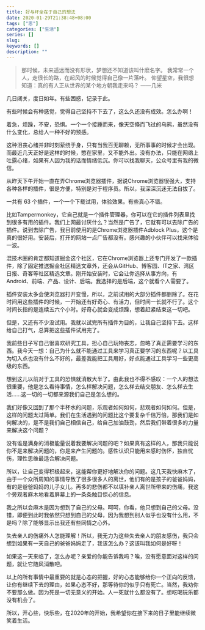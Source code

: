 ```yaml
---
title: 好与坏全在于自己的想法
date: 2020-01-29T21:38:48+08:00
tags: ["思"]
categories: ["生活"]
series: []
slug: 
keywords: []
description: ""
---
```


> 那时候，未来遥远而没有形状，梦想还不知道该叫什麽名字。
> 我常常一个人，走很长的路，在起风的时候觉得自己像一片落叶。
> 仰望星空，我很想知道：真的有人正从世界的某个地方朝我走来吗？
> ——几米

几日闭关，度日如年。有些困惑，记录于此。

有些时候会有种感觉，觉得自己坚持不下去了，这么久还没有成效。怎么办啊！

着急，烦躁，不安，恐惧。一个一个接踵而来，像天空倏而飞过的乌鸦，虽然没有什么变化，总给人一种不好的预感。

这种沮丧心绪并非时刻萦绕于身，只有当我百无聊赖，无所事事的时候才会出现。而最近几天正好是这样的时候，憋在家里，又不能外出。没有办法，只能在网络上吐露心绪，如果有人因为我的话而情绪低沉。你可以找我聊天，公众号里有我的微信。

从昨天下午开始一直在弄Chrome浏览器插件，据说Chrome浏览器很强大，支持各种各样的插件，很是方便，特别是对于程序员。所以，我深深沉迷无法自拔了。

一共有 63 个插件，一个一个下载试用，体验效果。有些真心不错。

比如Tampermonkey，它自己就是一个插件管理器，你可以在它的插件列表里找到很多有用的插件。我们上网最讨厌什么？当然是广告了，它就有可以去除广告的插件。说到去除广告，我目前使用的是Chrome浏览器插件Adblock Plus，这个是真的很好用。安装后，打开的网站一点广告都没有。感兴趣的小伙伴可以找来体验一波。

混技术圈的肯定都知道掘金这个社区，它在Chrome浏览器上还专门开发了一款插件，除了固定推送掘金社区精选文章外，还会从GitHub、博客园、IT之家、湾区日报、奇客等社区精选文章。刚开始安装时，它会让你选择从事方向，有Android、前端、产品、设计、后端。我选择的是后端，这个就看个人需要了。

插件安装太多会使浏览器打开变慢，所以，之前试用的大部分插件都删除了。在花时间用这些插件的时候，一开始还有好奇心、有活力，但时间一长就不行了。这个时间长指的是连续五六个小时。好奇心就会变成烦躁，想着赶紧结束这一切吧。

但是，又还有不少没试用。我就以试完所有插件为目的，让我自己坚持下去。这样给自己打气，总算把这些插件试用完了。

我前些日子写自己很喜欢研究工具，担心自己玩物丧志，忽略了真正需要学习的东西。我今天一想：自己为什么就不能通过工具来学习真正要学习的东西呢？以工具为切入点也没有什么不好的，最差我能把工具用好，好点能通过工具学习一些更高级的东西。

想到这儿以前对于工具的恐惧就消散大半了。由此我也不得不感叹：一个人的想法很重要，他是怎么看待事情，怎么样解决问题，怎么样去结交朋友、怎么样去生活……这一切的一切都来源我们自己是怎么想的。

我们好像又回到了那个半杯水的问题，乐观者如何如何，悲观者如何如何。但是，这样的问题太过简单。我们在生活遇到的问题比这个要复杂千倍万倍，那我们是如何解决的，是不是我们自己相信自己，给自己加油鼓劲，然后我们带着很多的力量来解决这个问题？

没有谁是满身的消极能量说着我要解决问题的吧？如果真有这样的人，那我只能说你不是来解决问题的，你是来产生问题的。感性认识只能用来感时伤怀，独自忧伤，理性思维最适合解决问题。

所以，让自己变得积极起来，这能帮你更好地解决你的问题。这几天我快麻木了，由于一个众所周知的事情导致了很多很多人的离世，他们有的是孩子的爸爸妈妈，有的是爸爸妈妈的儿子女儿。再多的悲伤都不以填补亲人离世所带来的伤痛，我这个旁观者麻木地看着屏幕上的一条条触目惊心的信息。

我之所以会麻木是因为想到了自己的父母。呵呵，你看，他只想到自己的父母。没错，即便到此时我依然只想到自己的父母，因为我想到别人似乎也没有什么用，不是吗？除了能够显示出我还有些同情之心外。

失去亲人的伤痛外人怎能理解！所以，我无力为这些失去亲人的朋友感伤，我只会想到如果有一天自己的爸爸妈妈走了，我该怎么办？这该叫我如何是好呀！

如果这一天来临了，怎么办呢？亲爱的你能告诉我吗？唉，没有愿意面对这样的问题，就让它随风消散吧。

以上的所有事情中最重要的就是心态的把握，好的心态能够给你一个正向的反馈，让你有继续下去的理由，如果心态不好，那等待你的似乎只有死亡。当然，我劝你不要那么做。因为死是一切无意义的开始。人一死就什么都没有了。想吃喝玩乐都没有机会了。

所以，开心些，快乐些，在2020年的开始，我希望你在接下来的日子里能继续微笑着生活。
